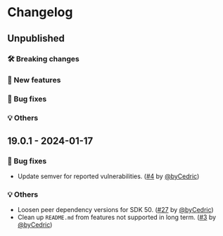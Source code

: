 # Changelog

## Unpublished

### 🛠 Breaking changes

### 🎉 New features

### 🐛 Bug fixes

### 💡 Others

## 19.0.1 - 2024-01-17

### 🐛 Bug fixes

- Update semver for reported vulnerabilities. ([#4](https://github.com/expo/expo-webpack-integrations/pull/4) by [@byCedric](https://github.com/byCedric))

### 💡 Others

- Loosen peer dependency versions for SDK 50. ([#27](https://github.com/expo/expo-webpack-integrations/pull/27) by [@byCedric](https://github.com/byCedric))
- Clean up `README.md` from features not supported in long term. ([#3](https://github.com/expo/expo-webpack-integrations/pull/3) by [@byCedric](https://github.com/byCedric))
